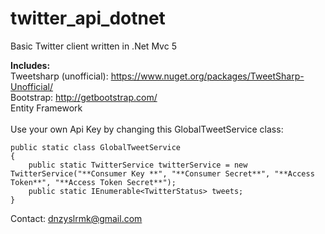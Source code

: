 # twitter_api_dotnet
Basic Twitter client written in .Net Mvc 5 <br>

<b>Includes:</b> <br>
Tweetsharp (unofficial): https://www.nuget.org/packages/TweetSharp-Unofficial/<br>
Bootstrap: http://getbootstrap.com/<br>
Entity Framework<br><br>
 Use your own Api Key by changing this GlobalTweetService class: 

    public static class GlobalTweetService
    {
        public static TwitterService twitterService = new TwitterService("**Consumer Key **", "**Consumer Secret**", "**Access Token**", "**Access Token Secret**");
        public static IEnumerable<TwitterStatus> tweets;
    }

Contact: dnzyslrmk@gmail.com


